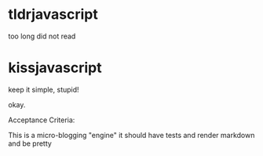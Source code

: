 # tldrjavascript
too long did not read
# kissjavascript
keep it simple, stupid!

okay.

Acceptance Criteria:

This is a micro-blogging "engine" it should have tests and render markdown and be pretty

